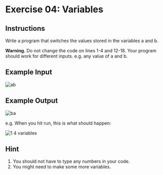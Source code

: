 # Exercise 04: Variables

## Instructions

Write a program that switches the values stored in the variables a and b.

**Warning.** Do not change the code on lines 1-4 and 12-18. Your program should work for different inputs. e.g. any value of a and b.

## Example Input

![ab](https://user-images.githubusercontent.com/50435319/217738462-06080571-fb8a-4d3f-a334-d095b3c86eac.PNG)

## Example Output

![ba](https://user-images.githubusercontent.com/50435319/217738488-e252622a-6a0a-4833-8685-a415eba78ee2.PNG)

e.g. When you hit run, this is what should happen:

![1 4 variables](https://user-images.githubusercontent.com/50435319/217738440-21e9a5de-829e-4fc5-a25d-4f4f6138d2a3.gif)

## Hint

1. You should not have to type any numbers in your code.
2. You might need to make some more variables.
